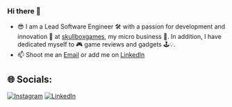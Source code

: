 ### Hi there 👋

- 😎 I am a Lead Software Engineer 🛠️ with a passion for development and innovation 🚀 at [skullboxgames](https://www.skullboxgames.com/), my micro business 💼. In addition, I have dedicated myself to 🎮 game reviews and gadgets 🕹️💡.
- 📫 Shoot me an [Email](mailto:i.info@skullboxgames.com) or add me on [LinkedIn](https://www.linkedin.com/in/juancastilloa)

## 🌐 Socials:
[![Instagram](https://img.shields.io/badge/Instagram-%23E4405F.svg?logo=Instagram&logoColor=white)](https://instagram.com/juan.castilloa) [![LinkedIn](https://img.shields.io/badge/LinkedIn-%230077B5.svg?logo=linkedin&logoColor=white)](https://linkedin.com/in/juancastilloa) 



